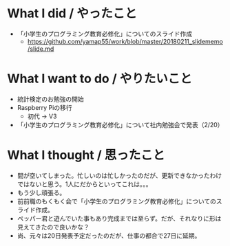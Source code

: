 # What I did / やったこと
- 「小学生のプログラミング教育必修化」についてのスライド作成
  - https://github.com/yamap55/work/blob/master/20180211_slidememo/slide.md

# What I want to do / やりたいこと
- 統計検定のお勉強の開始
- Raspberry Piの移行
  - 初代 → V3
- 「小学生のプログラミング教育必修化」について社内勉強会で発表（2/20）

# What I thought / 思ったこと
- 間が空いてしまった。忙しいのは忙しかったのだが、更新できなかったわけではないと思う。1人にだからといってこれは。。。
- もう少し頑張る。
- 前前職のもくもく会で「小学生のプログラミング教育必修化」についてのスライド作成。
- ペッパー君と遊んでいた事もあり完成までは至らず。だが、それなりに形は見えてきたので良いかな？
- 尚、元々は20日発表予定だったのだが、仕事の都合で27日に延期。
